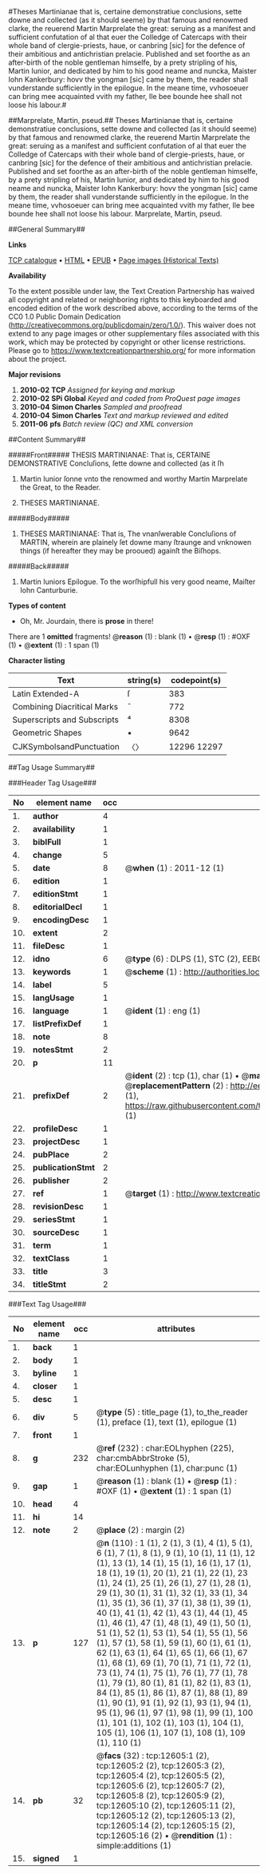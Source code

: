 #Theses Martinianae that is, certaine demonstratiue conclusions, sette downe and collected (as it should seeme) by that famous and renowmed clarke, the reuerend Martin Marprelate the great: seruing as a manifest and sufficient confutation of al that euer the Colledge of Catercaps with their whole band of clergie-priests, haue, or canbring [sic] for the defence of their ambitious and antichristian prelacie. Published and set foorthe as an after-birth of the noble gentleman himselfe, by a prety stripling of his, Martin Iunior, and dedicated by him to his good neame and nuncka, Maister Iohn Kankerbury: hovv the yongman [sic] came by them, the reader shall vunderstande sufficiently in the epilogue. In the meane time, vvhosoeuer can bring mee acquainted vvith my father, Ile bee bounde hee shall not loose his labour.#

##Marprelate, Martin, pseud.##
Theses Martinianae that is, certaine demonstratiue conclusions, sette downe and collected (as it should seeme) by that famous and renowmed clarke, the reuerend Martin Marprelate the great: seruing as a manifest and sufficient confutation of al that euer the Colledge of Catercaps with their whole band of clergie-priests, haue, or canbring [sic] for the defence of their ambitious and antichristian prelacie. Published and set foorthe as an after-birth of the noble gentleman himselfe, by a prety stripling of his, Martin Iunior, and dedicated by him to his good neame and nuncka, Maister Iohn Kankerbury: hovv the yongman [sic] came by them, the reader shall vunderstande sufficiently in the epilogue. In the meane time, vvhosoeuer can bring mee acquainted vvith my father, Ile bee bounde hee shall not loose his labour.
Marprelate, Martin, pseud.

##General Summary##

**Links**

[TCP catalogue](http://www.ota.ox.ac.uk/tcp/)  • 
[HTML](http://tei.it.ox.ac.uk/tcp/Texts-HTML/free/A07/A07040.html)  • 
[EPUB](http://tei.it.ox.ac.uk/tcp/Texts-EPUB/free/A07/A07040.epub) • 
[Page images (Historical Texts)](https://historicaltexts.jisc.ac.uk/eebo-99847567e)

**Availability**

To the extent possible under law, the Text Creation Partnership has waived all copyright and related or neighboring rights to this keyboarded and encoded edition of the work described above, according to the terms of the CC0 1.0 Public Domain Dedication (http://creativecommons.org/publicdomain/zero/1.0/). This waiver does not extend to any page images or other supplementary files associated with this work, which may be protected by copyright or other license restrictions. Please go to https://www.textcreationpartnership.org/ for more information about the project.

**Major revisions**

1. __2010-02__ __TCP__ *Assigned for keying and markup*
1. __2010-02__ __SPi Global__ *Keyed and coded from ProQuest page images*
1. __2010-04__ __Simon Charles__ *Sampled and proofread*
1. __2010-04__ __Simon Charles__ *Text and markup reviewed and edited*
1. __2011-06__ __pfs__ *Batch review (QC) and XML conversion*

##Content Summary##

#####Front#####
THESIS MARTINIANAE: That is, CERTAINE DEMONSTRATIVE Concluſions, ſette downe and collected (as it ſh
1. Martin Iunior ſonne vnto the renowmed and worthy Martin Marprelate the Great, to the Reader.

1. THESES MARTINIANAE.

#####Body#####

1. THESES MARTINIANAE: That is, The vnanſwerable Concluſions of MARTIN, wherein are plainely ſet downe many ſtraunge and vnknowen things (if hereafter they may be prooued) againſt the Biſhops.

#####Back#####

1. Martin Iuniors Epilogue. To the worſhipfull his very good neame, Maiſter Iohn Canturburie.

**Types of content**

  * Oh, Mr. Jourdain, there is **prose** in there!

There are 1 **omitted** fragments! 
 @__reason__ (1) : blank (1)  •  @__resp__ (1) : #OXF (1)  •  @__extent__ (1) : 1 span (1)

**Character listing**


|Text|string(s)|codepoint(s)|
|---|---|---|
|Latin Extended-A|ſ|383|
|Combining             Diacritical Marks|̄|772|
|Superscripts             and Subscripts|⁴|8308|
|Geometric Shapes|▪|9642|
|CJKSymbolsandPunctuation|〈〉|12296 12297|

##Tag Usage Summary##

###Header Tag Usage###

|No|element name|occ|attributes|
|---|---|---|---|
|1.|__author__|4||
|2.|__availability__|1||
|3.|__biblFull__|1||
|4.|__change__|5||
|5.|__date__|8| @__when__ (1) : 2011-12 (1)|
|6.|__edition__|1||
|7.|__editionStmt__|1||
|8.|__editorialDecl__|1||
|9.|__encodingDesc__|1||
|10.|__extent__|2||
|11.|__fileDesc__|1||
|12.|__idno__|6| @__type__ (6) : DLPS (1), STC (2), EEBO-CITATION (1), PROQUEST (1), VID (1)|
|13.|__keywords__|1| @__scheme__ (1) : http://authorities.loc.gov/ (1)|
|14.|__label__|5||
|15.|__langUsage__|1||
|16.|__language__|1| @__ident__ (1) : eng (1)|
|17.|__listPrefixDef__|1||
|18.|__note__|8||
|19.|__notesStmt__|2||
|20.|__p__|11||
|21.|__prefixDef__|2| @__ident__ (2) : tcp (1), char (1)  •  @__matchPattern__ (2) : ([0-9\-]+):([0-9IVX]+) (1), (.+) (1)  •  @__replacementPattern__ (2) : http://eebo.chadwyck.com/downloadtiff?vid=$1&page=$2 (1), https://raw.githubusercontent.com/textcreationpartnership/Texts/master/tcpchars.xml#$1 (1)|
|22.|__profileDesc__|1||
|23.|__projectDesc__|1||
|24.|__pubPlace__|2||
|25.|__publicationStmt__|2||
|26.|__publisher__|2||
|27.|__ref__|1| @__target__ (1) : http://www.textcreationpartnership.org/docs/. (1)|
|28.|__revisionDesc__|1||
|29.|__seriesStmt__|1||
|30.|__sourceDesc__|1||
|31.|__term__|1||
|32.|__textClass__|1||
|33.|__title__|3||
|34.|__titleStmt__|2||


###Text Tag Usage###

|No|element name|occ|attributes|
|---|---|---|---|
|1.|__back__|1||
|2.|__body__|1||
|3.|__byline__|1||
|4.|__closer__|1||
|5.|__desc__|1||
|6.|__div__|5| @__type__ (5) : title_page (1), to_the_reader (1), preface (1), text (1), epilogue (1)|
|7.|__front__|1||
|8.|__g__|232| @__ref__ (232) : char:EOLhyphen (225), char:cmbAbbrStroke (5), char:EOLunhyphen (1), char:punc (1)|
|9.|__gap__|1| @__reason__ (1) : blank (1)  •  @__resp__ (1) : #OXF (1)  •  @__extent__ (1) : 1 span (1)|
|10.|__head__|4||
|11.|__hi__|14||
|12.|__note__|2| @__place__ (2) : margin (2)|
|13.|__p__|127| @__n__ (110) : 1 (1), 2 (1), 3 (1), 4 (1), 5 (1), 6 (1), 7 (1), 8 (1), 9 (1), 10 (1), 11 (1), 12 (1), 13 (1), 14 (1), 15 (1), 16 (1), 17 (1), 18 (1), 19 (1), 20 (1), 21 (1), 22 (1), 23 (1), 24 (1), 25 (1), 26 (1), 27 (1), 28 (1), 29 (1), 30 (1), 31 (1), 32 (1), 33 (1), 34 (1), 35 (1), 36 (1), 37 (1), 38 (1), 39 (1), 40 (1), 41 (1), 42 (1), 43 (1), 44 (1), 45 (1), 46 (1), 47 (1), 48 (1), 49 (1), 50 (1), 51 (1), 52 (1), 53 (1), 54 (1), 55 (1), 56 (1), 57 (1), 58 (1), 59 (1), 60 (1), 61 (1), 62 (1), 63 (1), 64 (1), 65 (1), 66 (1), 67 (1), 68 (1), 69 (1), 70 (1), 71 (1), 72 (1), 73 (1), 74 (1), 75 (1), 76 (1), 77 (1), 78 (1), 79 (1), 80 (1), 81 (1), 82 (1), 83 (1), 84 (1), 85 (1), 86 (1), 87 (1), 88 (1), 89 (1), 90 (1), 91 (1), 92 (1), 93 (1), 94 (1), 95 (1), 96 (1), 97 (1), 98 (1), 99 (1), 100 (1), 101 (1), 102 (1), 103 (1), 104 (1), 105 (1), 106 (1), 107 (1), 108 (1), 109 (1), 110 (1)|
|14.|__pb__|32| @__facs__ (32) : tcp:12605:1 (2), tcp:12605:2 (2), tcp:12605:3 (2), tcp:12605:4 (2), tcp:12605:5 (2), tcp:12605:6 (2), tcp:12605:7 (2), tcp:12605:8 (2), tcp:12605:9 (2), tcp:12605:10 (2), tcp:12605:11 (2), tcp:12605:12 (2), tcp:12605:13 (2), tcp:12605:14 (2), tcp:12605:15 (2), tcp:12605:16 (2)  •  @__rendition__ (1) : simple:additions (1)|
|15.|__signed__|1||
